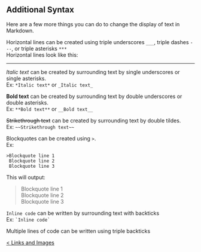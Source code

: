 ## Additional Syntax
Here are a few more things you can do to change the display of text in Markdown.

Horizontal lines can be created using triple underscores `___`, triple dashes `---`, or triple asterisks `***`  
Horizontal lines look like this:
___

*Italic text* can be created by surrounding text by single underscores or single asterisks.  
Ex: `*Italic text*` or `_Italic text_`

**Bold text** can be created by surrounding text by double underscores or double asterisks.  
Ex: `**Bold text**` or `__Bold text__`

~~Strikethrough text~~ can be created by surrounding text by double tildes.  
Ex: `~~Strikethrough text~~`

Blockquotes can be created using `>`.  
Ex:
```
>Blockquote line 1  
 Blockquote line 2  
 Blockquote line 3
```
This will output:

>Blockquote line 1  
 Blockquote line 2  
 Blockquote line 3
 
`Inline code` can be written by surrounding text with backticks  
Ex: ``` `Inline code` ```

Multiple lines of code can be written using triple backticks

[< Links and Images](LinksAndImages.md)

